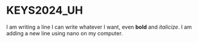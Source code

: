 # KEYS2024_UH

I am writing a line
I can write whatever I want, even **bold** and *italicize*.
I am adding a new line using nano on my computer.
